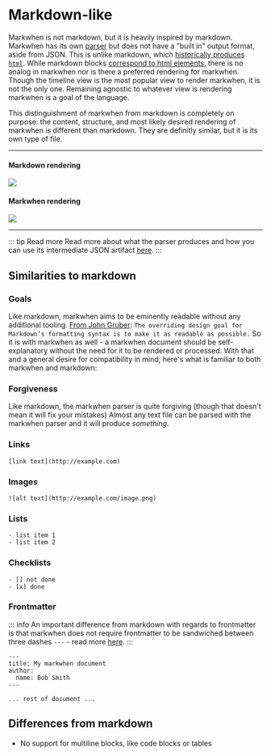 # Markdown-like

Markwhen is not markdown, but it is heavily inspired by markdown. Markwhen has its own [parser](https://github.com/mark-when/parser) but does not have a "built in" output format, aside from JSON. This is unlike markdown, which [historically produces `html`](https://daringfireball.net/projects/markdown/). While markdown blocks [correspond to html elements](https://github.github.com/gfm/), there is no analog in markwhen nor is there a preferred rendering for markwhen. Though the timeline view is the most popular view to render markwhen, it is not the only one. Remaining agnostic to whatever view is rendering markwhen is a goal of the language.

This distinguishment of markwhen from markdown is completely on purpose: the content, structure, and most likely desired rendering of markwhen is different than markdown. They are definitly similar, but it is its own type of file.

---

#### Markdown rendering

![](/images/md.png)

#### Markwhen rendering

![](/images/mw.png)

---

::: tip Read more
Read more about what the parser produces and how you can use its intermediate JSON artifact [here](/parser).
:::

## Similarities to markdown

### Goals

Like markdown, markwhen aims to be eminently readable without any additional tooling. [From John Gruber](https://daringfireball.net/projects/markdown/#:~:text=The%20overriding%20design%20goal%20for%20Markdown%E2%80%99s%20formatting%20syntax%20is%20to%20make%20it%20as%20readable%20as%20possible.): `The overriding design goal for Markdown’s formatting syntax is to make it as readable as possible.` So it is with markwhen as well - a markwhen document should be self-explanatory without the need for it to be rendered or processed. With that and a general desire for compatibility in mind, here's what is familiar to both markwhen and markdown:

### Forgiveness

Like markdown, the markwhen parser is quite forgiving (though that doesn't mean it will fix your mistakes) Almost any text file can be parsed with the markwhen parser and it will produce _something_.

### Links

```
[link text](http://example.com)
```

### Images

```
![alt text](http://example.com/image.png)
```

### Lists

```
- list item 1
- list item 2
```

### Checklists

```
- [] not done
- [x] done
```

### Frontmatter

::: info
An important difference from markdown with regards to frontmatter is that markwhen does not require frontmatter to be sandwiched between three dashes `---` - read more [here](/syntax/header).
:::

```
---
title: My markwhen document
author:
  name: Bob Smith
---

... rest of document ...

```

## Differences from markdown

- No support for multiline blocks, like code blocks or tables